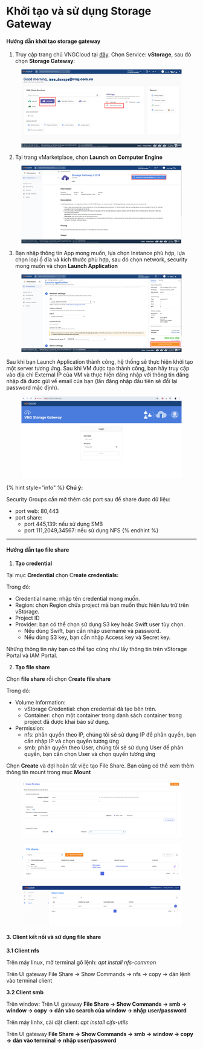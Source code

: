 # Khởi tạo và sử dụng Storage Gateway

#### Hướng dẫn khởi tạo storage gateway <a href="#khoitaovasudungstoragegateway-1.taostoragegateway" id="khoitaovasudungstoragegateway-1.taostoragegateway"></a>

1. Truy cập trang chủ VNGCloud tại [đây](https://dashboard.console.vngcloud.vn/). Chọn Service: **vStorage**, sau đó chọn **Storage Gateway**:

<figure><img src="../../../../.gitbook/assets/image (555).png" alt=""><figcaption></figcaption></figure>

2. Tại trang vMarketplace, chọn **Launch on Computer Engine**

<figure><img src="../../../../.gitbook/assets/image (556).png" alt=""><figcaption></figcaption></figure>

3. Bạn nhập thông tin App mong muốn, lựa chọn Instance phù hợp, lựa chọn loại ổ đĩa và kích thước phù hợp, sau đó chọn network, security mong muốn và chọn **Launch Application**

<figure><img src="../../../../.gitbook/assets/image (557).png" alt=""><figcaption></figcaption></figure>

Sau khi bạn Launch Application thành công, hệ thống sẽ thực hiện khởi tạo một server tương ứng. Sau khi VM được tạo thành công, bạn hãy truy cập vào địa chỉ External IP của VM và thực hiện đăng nhập với thông tin đăng nhập đã được gửi về email của bạn (lần đăng nhập đầu tiên sẽ đổi lại password mặc định).

<figure><img src="../../../../.gitbook/assets/image (561).png" alt=""><figcaption></figcaption></figure>

{% hint style="info" %}
**Chú ý:**

Security Groups cần mở thêm các port sau để share được dữ liệu:

* port web: 80,443&#x20;
* port share:
  * port 445,139: nếu sử dụng SMB
  * port 111,2049,34567: nếu sử dụng NFS
{% endhint %}

***

#### Hướng dẫn tạo file share  <a href="#khoitaovasudungstoragegateway-2.taofileshare" id="khoitaovasudungstoragegateway-2.taofileshare"></a>

1. **Tạo credential**

Tại mục **Credential** chọn C**reate credentials:**&#x20;

Trong đó:&#x20;

* Credential name: nhập tên credential mong muốn.
* Region: chọn Region chứa project mà bạn muốn thực hiện lưu trữ trên vStorage.
* Project ID
* Provider: bạn có thể chọn sử dụng S3 key hoặc Swift user tùy chọn.
  * Nếu dùng Swift, bạn cần nhập username và password.
  * Nếu dùng S3 key, bạn cần nhập Access key và Secret key.

Những thông tin này bạn có thể tạo cũng như lấy thông tin trên vStorage Portal và IAM Portal.&#x20;

2. **Tạo file share**

Chọn **file share** rồi chọn C**reate file share**

Trong đó:

* Volume Information:
  * vStorage Credential: chọn credential đã tạo bên trên.
  * Container: chọn một container trong danh sách container trong project đã được khai báo sử dụng.
* Permission:
  * nfs: phân quyền theo IP, chúng tôi sẽ sử dụng IP để phân quyền, bạn cần nhập IP và chọn quyền tương ứng
  * smb: phân quyền theo User, chúng tôi sẽ sử dụng User để phân quyền, bạn cần chọn User và chọn quyền tương ứng

Chọn **Create** và đợi hoàn tất việc tạo File Share. Bạn cũng có thể xem thêm thông tin mount trong mục **Mount**

<figure><img src="../../../../.gitbook/assets/image (562).png" alt=""><figcaption></figcaption></figure>

<figure><img src="../../../../.gitbook/assets/image (565).png" alt=""><figcaption></figcaption></figure>

<figure><img src="../../../../.gitbook/assets/image (564).png" alt=""><figcaption></figcaption></figure>

#### 3. Client kết nối và sử dụng file share <a href="#khoitaovasudungstoragegateway-3.clientketnoivasudungfileshare" id="khoitaovasudungstoragegateway-3.clientketnoivasudungfileshare"></a>

**3.1 Client nfs**

Trên máy linux, mở terminal gõ lệnh: _apt install nfs-common_

Trên UI gateway File Share -> Show Commands -> nfs -> copy -> dán lệnh vào terminal client

**3.2 Client smb**

Trên window: Trên UI gateway **File Share -> Show Commands -> smb -> window -> copy -> dán vào search của window -> nhập user/password**

Trên máy linhx, cài dặt client:  _apt install cifs-utils_&#x20;

Trên UI gateway **File Share -> Show Commands -> smb -> window -> copy -> dán vào terminal -> nhập user/password**
